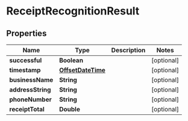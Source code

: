 
# ReceiptRecognitionResult

## Properties
Name | Type | Description | Notes
------------ | ------------- | ------------- | -------------
**successful** | **Boolean** |  |  [optional]
**timestamp** | [**OffsetDateTime**](OffsetDateTime.md) |  |  [optional]
**businessName** | **String** |  |  [optional]
**addressString** | **String** |  |  [optional]
**phoneNumber** | **String** |  |  [optional]
**receiptTotal** | **Double** |  |  [optional]



